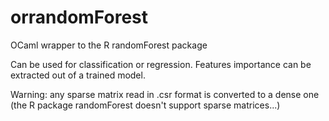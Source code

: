 # orrandomForest
OCaml wrapper to the R randomForest package

Can be used for classification or regression.
Features importance can be extracted out of a trained model.

Warning: any sparse matrix read in .csr format is converted to a dense one
         (the R package randomForest doesn't support sparse matrices...)
